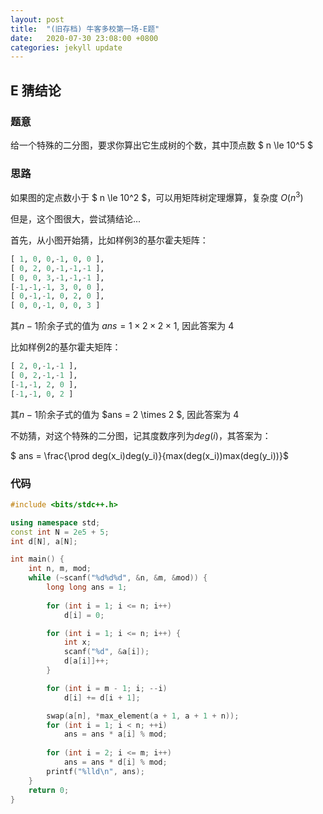 ```yaml
---
layout: post
title:  "(旧存档) 牛客多校第一场-E题"
date:   2020-07-30 23:08:00 +0800
categories: jekyll update
---
```

## E 猜结论

### 题意

给一个特殊的二分图，要求你算出它生成树的个数，其中顶点数 $ n \le 10^5 $

### 思路

如果图的定点数小于 $ n \le 10^2 $，可以用矩阵树定理爆算，复杂度 $O(n^3)$

但是，这个图很大，尝试猜结论...

首先，从小图开始猜，比如样例3的基尔霍夫矩阵：

```python
[ 1, 0, 0,-1, 0, 0 ],
[ 0, 2, 0,-1,-1,-1 ],
[ 0, 0, 3,-1,-1,-1 ],
[-1,-1,-1, 3, 0, 0 ],
[ 0,-1,-1, 0, 2, 0 ],
[ 0, 0,-1, 0, 0, 3 ]
```

其$n-1$阶余子式的值为 $ans = 1\times 2 \times 2 \times 1$, 因此答案为 $4$

比如样例2的基尔霍夫矩阵：

```python
[ 2, 0,-1,-1 ],
[ 0, 2,-1,-1 ],
[-1,-1, 2, 0 ],
[-1,-1, 0, 2 ]
```

其$n-1$阶余子式的值为 $ans = 2 \times 2 $, 因此答案为 $4$

不妨猜，对这个特殊的二分图，记其度数序列为$deg(i)$，其答案为：

$ ans = \frac{\prod deg(x_i)deg(y_i)}{max(deg(x_i))max(deg(y_i))}$

### 代码

```c++
#include <bits/stdc++.h>

using namespace std;
const int N = 2e5 + 5;
int d[N], a[N];

int main() {
    int n, m, mod;
    while (~scanf("%d%d%d", &n, &m, &mod)) {
        long long ans = 1;
        
        for (int i = 1; i <= n; i++)
            d[i] = 0;

        for (int i = 1; i <= n; i++) {
            int x;
            scanf("%d", &a[i]);
            d[a[i]]++;
        }

        for (int i = m - 1; i; --i)
            d[i] += d[i + 1];

        swap(a[n], *max_element(a + 1, a + 1 + n));
        for (int i = 1; i < n; ++i)
            ans = ans * a[i] % mod;
        
        for (int i = 2; i <= m; i++) 
            ans = ans * d[i] % mod;
        printf("%lld\n", ans);
    }
    return 0;
}
```
